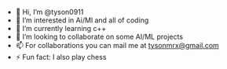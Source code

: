 - 👋 Hi, I’m @tyson0911
- 👀 I’m interested in Ai/Ml and all of coding 
- 🌱 I’m currently learning c++
- 💞️ I’m looking to collaborate on some AI/ML projects 
- 📫 For collaborations you can mail me at tysonmrx@gmail.com
- ⚡ Fun fact: I also play chess 

<!---
tyson0911/tyson0911 is a ✨ special ✨ repository because its `README.md` (this file) appears on your GitHub profile.
You can click the Preview link to take a look at your changes.
--->

